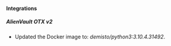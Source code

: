 #### Integrations
##### AlienVault OTX v2
- Updated the Docker image to: *demisto/python3:3.10.4.31492*.
